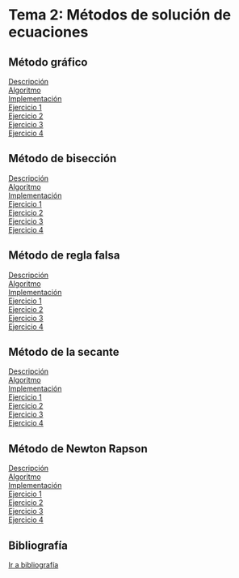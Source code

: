 <h1>Tema 2: Métodos de solución de ecuaciones</h1>

<h2>Método gráfico</h2>
<a href="Metodo-Gráfico/Descripcion.md">Descripción</a></br>
<a href="Metodo-Gráfico/Algoritmo.md">Algoritmo</a></br>
<a href="Metodo-Gráfico/Implementacion.md">Implementación</a></br>
<a href="Metodo-Gráfico/Ejercicios/Ejercicio01.md">Ejercicio 1</a></br>
<a href="Metodo-Gráfico/Ejercicios/Ejercicio02.md">Ejercicio 2</a></br>
<a href="Metodo-Gráfico/Ejercicios/Ejercicio03.md">Ejercicio 3</a></br>
<a href="Metodo-Gráfico/Ejercicios/Ejercicio04.md">Ejercicio 4</a></br>

<h2>Método de bisección</h2>
<a href="Metodo_biseccion/Descripcion.md">Descripción</a></br>
<a href="Metodo_biseccion/Algoritmo.md">Algoritmo</a></br>
<a href="Metodo_biseccion/Implementacion/Implementacion.md">Implementación</a></br>
<a href="Metodo_biseccion/Ejercicios/Ejercicio01.md">Ejercicio 1</a></br>
<a href="Metodo_biseccion/Ejercicios/Ejercicio02.md">Ejercicio 2</a></br>
<a href="Metodo_biseccion/Ejercicios/Ejercicio03.md">Ejercicio 3</a></br>
<a href="Metodo_biseccion/Ejercicios/Ejercicio4.md">Ejercicio 4</a></br>

<h2>Método de regla falsa</h2>
<a href="Regla_falsa/Descripcion.md">Descripción</a></br>
<a href="Regla_falsa/Algoritmo.md">Algoritmo</a></br>
<a href="Regla_falsa/Implementacion/Implementacion.md">Implementación</a></br>
<a href="Regla_falsa/Ejercicios/Ejercicio01.md">Ejercicio 1</a></br>
<a href="Regla_falsa/Ejercicios/Ejercicio02.md">Ejercicio 2</a></br>
<a href="/Regla_falsa/Ejercicios/Ejercicio04.md">Ejercicio 3</a></br>
<a href="">Ejercicio 4</a></br>

<h2>Método de la secante</h2>
<a href="">Descripción</a></br>
<a href="">Algoritmo</a></br>
<a href="">Implementación</a></br>
<a href="">Ejercicio 1</a></br>
<a href="">Ejercicio 2</a></br>
<a href="">Ejercicio 3</a></br>
<a href="">Ejercicio 4</a></br>

<h2>Método de Newton Rapson</h2>
<a href="">Descripción</a></br>
<a href="">Algoritmo</a></br>
<a href="">Implementación</a></br>
<a href="">Ejercicio 1</a></br>
<a href="">Ejercicio 2</a></br>
<a href="">Ejercicio 3</a></br>
<a href="">Ejercicio 4</a></br>

<h2>Bibliografía</h2>
<a href="Bibliografia/Bibliografia.md">Ir a bibliografía</a>
